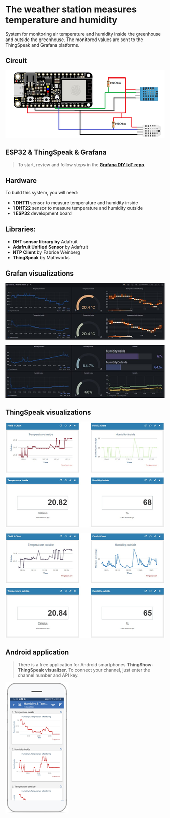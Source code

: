 # The weather station measures temperature and humidity

System for monitoring air temperature and humidity inside the greenhouse and outside the greenhouse. The monitored values are sent to the ThingSpeak and Grafana platforms.

## Circuit

![Image of Hardware](imgs/Schemat.jpg)

## ESP32 & ThingSpeak & Grafana
> To start, review and follow steps in the **[Grafana DIY IoT repo](https://github.com/grafana/diy-iot)**.

## Hardware

To build this system, you will need:
- **1 DHT11** sensor to measure temperature and humidity inside
- **1 DHT22** sensor to measure temperature and humidity outside
- **1 ESP32** development board

## Libraries:

- **DHT sensor library by** Adafruit
- **Adafruit Unified Sensor** by Adafruit
- **NTP Client** by Fabrice Weinberg
- **ThingSpeak** by Mathworks

## Grafan visualizations

![Image of dashboard](imgs/Dashboard1.jpg)

![Image of dashboard](imgs/Dashboard2.jpg)

## ThingSpeak visualizations

![Image of dashboard](imgs/TS1.jpg)

![Image of dashboard](imgs/TS2.jpg)

## Android application

>There is a free application for Android smartphones **ThingShow-ThingSpeak visualizer**. To connect your channel, just enter the channel number and API key.

<img src="imgs/Aplikacja_wykresy.jpg" width="200 height=400">